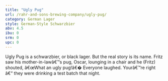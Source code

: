 ```yaml
---
title: "Ugly Pug"
url: /rahr-and-sons-brewing-company/ugly-pug/
category: German Lager
style: German-Style Schwarzbier
abv: 4.5
ibu: 0
srm: 0
upc: 0
---
```

Ugly Pug is a schwarzbier, or black lager. But the real story is its name. Fritz saw his mother-in-lawâ€™s pug, Oscar, lounging in a chair and he (Fritz) shouted, â€œWhat an ugly pug!â€� Everyone laughed. Yourâ€™re right â€“ they were drinking a test batch that night.
